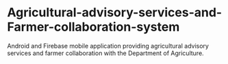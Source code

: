 # Agricultural-advisory-services-and-Farmer-collaboration-system
Android and Firebase mobile application providing agricultural advisory services and farmer collaboration with the Department of Agriculture.

